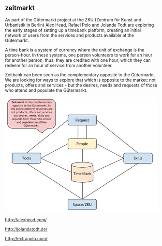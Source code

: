 ## zeitmarkt

As part of the Gütermarkt project at the ZKU (Zentrum für Kunst und Urbanistik in Berlin) Alex Head, Rafael Polo and Jolanda Todt are exploring the early stages of setting up a timebank platform, creating an initial network of users from the services and products available at the Gütermarkt.

A time bank is a system of currency where the unit of exchange is the person-hour. In these systems, one person volunteers to work for an hour for another person; thus, they are credited with one hour, which they can redeem for an hour of service from another volunteer.

Zeitbank can been seen as the complementary opposite to the Gütermarkt. We are looking for ways to explore that which is opposite to the market: not products, offers and services - but the desires, needs and requests of those who attend and populate the Gütermarkt.

![model](https://raw.githubusercontent.com/rafapolo/zeitmarkt/master/doc/model.jpg)

http://alexhead.com/

http://jolandatodt.de/

http://extrapolo.com/
